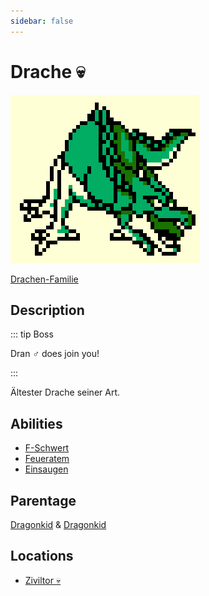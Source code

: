```yaml
---
sidebar: false
---
```

# Drache :skull:

![Logo](./drache.png)

[Drachen-Familie](../)

## Description

::: tip Boss

Dran ♂️ does join you!

:::

Ältester Drache seiner Art.

## Abilities

- [F-Schwert](../../../abilities/f-schwert/)
- [Feueratem](../../../abilities/feuer-atem/)
- [Einsaugen](../../../abilities/einsaugen/)

## Parentage

[Dragonkid](../dragonkid/) & [Dragonkid](../dragonkid/)

## Locations

- [Ziviltor :skull:](../../../locations/zivil/)